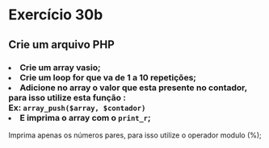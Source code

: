 # Exercício 30b
## Crie um arquivo PHP
### <li> Crie um array vasio; <br> <li> Crie um loop for que va de 1 a 10 repetições; <br> <li> Adicione no array o valor que esta presente no contador, para isso utilize esta função : <br> Ex: <code>array_push($array, $contador)</code> <br> <li> E imprima o array com o <code>print_r</code>;
 Imprima apenas os números pares, para isso utilize o operador modulo (%);
